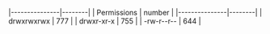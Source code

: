 |---------------|--------|
|  Permissions  | number |
|---------------|--------|
|  drwxrwxrwx   |   777  |
|  drwxr-xr-x   |   755  |
|  -rw-r--r--   |   644  |
